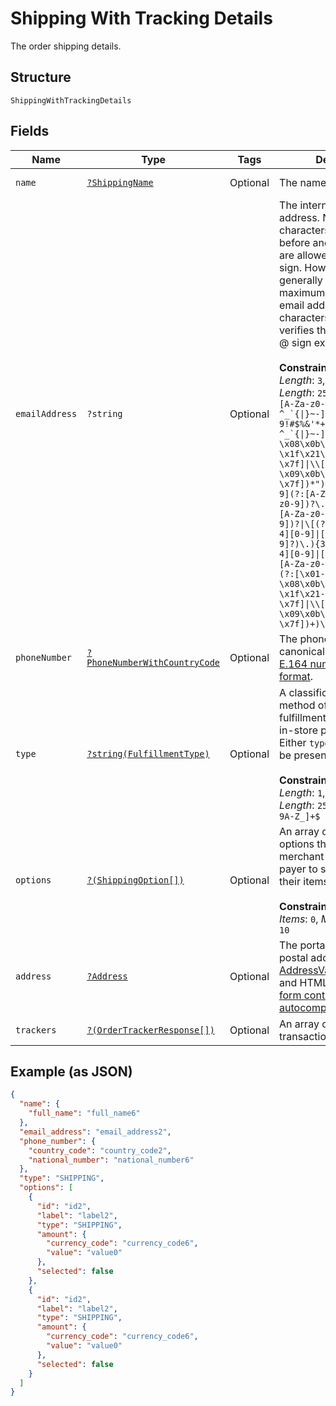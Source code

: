 
# Shipping With Tracking Details

The order shipping details.

## Structure

`ShippingWithTrackingDetails`

## Fields

| Name | Type | Tags | Description | Getter | Setter |
|  --- | --- | --- | --- | --- | --- |
| `name` | [`?ShippingName`](../../doc/models/shipping-name.md) | Optional | The name of the party. | getName(): ?ShippingName | setName(?ShippingName name): void |
| `emailAddress` | `?string` | Optional | The internationalized email address. Note: Up to 64 characters are allowed before and 255 characters are allowed after the @ sign. However, the generally accepted maximum length for an email address is 254 characters. The pattern verifies that an unquoted @ sign exists.<br><br>**Constraints**: *Minimum Length*: `3`, *Maximum Length*: `254`, *Pattern*: ``^(?:[A-Za-z0-9!#$%&'*+/=?^_`{\|}~-]+(?:\.[A-Za-z0-9!#$%&'*+/=?^_`{\|}~-]+)*\|"(?:[\x01-\x08\x0b\x0c\x0e-\x1f\x21\x23-\x5b\x5d-\x7f]\|\\[\x01-\x09\x0b\x0c\x0e-\x7f])*")@(?:(?:[A-Za-z0-9](?:[A-Za-z0-9-]*[A-Za-z0-9])?\.)+[A-Za-z0-9](?:[A-Za-z0-9-]*[A-Za-z0-9])?\|\[(?:(?:25[0-5]\|2[0-4][0-9]\|[01]?[0-9][0-9]?)\.){3}(?:25[0-5]\|2[0-4][0-9]\|[01]?[0-9][0-9]?\|[A-Za-z0-9-]*[A-Za-z0-9]:(?:[\x01-\x08\x0b\x0c\x0e-\x1f\x21-\x5a\x53-\x7f]\|\\[\x01-\x09\x0b\x0c\x0e-\x7f])+)\])$`` | getEmailAddress(): ?string | setEmailAddress(?string emailAddress): void |
| `phoneNumber` | [`?PhoneNumberWithCountryCode`](../../doc/models/phone-number-with-country-code.md) | Optional | The phone number in its canonical international [E.164 numbering plan format](https://www.itu.int/rec/T-REC-E.164/en). | getPhoneNumber(): ?PhoneNumberWithCountryCode | setPhoneNumber(?PhoneNumberWithCountryCode phoneNumber): void |
| `type` | [`?string(FulfillmentType)`](../../doc/models/fulfillment-type.md) | Optional | A classification for the method of purchase fulfillment (e.g shipping, in-store pickup, etc). Either `type` or `options` may be present, but not both.<br><br>**Constraints**: *Minimum Length*: `1`, *Maximum Length*: `255`, *Pattern*: `^[0-9A-Z_]+$` | getType(): ?string | setType(?string type): void |
| `options` | [`?(ShippingOption[])`](../../doc/models/shipping-option.md) | Optional | An array of shipping options that the payee or merchant offers to the payer to ship or pick up their items.<br><br>**Constraints**: *Minimum Items*: `0`, *Maximum Items*: `10` | getOptions(): ?array | setOptions(?array options): void |
| `address` | [`?Address`](../../doc/models/address.md) | Optional | The portable international postal address. Maps to [AddressValidationMetadata](https://github.com/googlei18n/libaddressinput/wiki/AddressValidationMetadata) and HTML 5.1 [Autofilling form controls: the autocomplete attribute](https://www.w3.org/TR/html51/sec-forms.html#autofilling-form-controls-the-autocomplete-attribute). | getAddress(): ?Address | setAddress(?Address address): void |
| `trackers` | [`?(OrderTrackerResponse[])`](../../doc/models/order-tracker-response.md) | Optional | An array of trackers for a transaction. | getTrackers(): ?array | setTrackers(?array trackers): void |

## Example (as JSON)

```json
{
  "name": {
    "full_name": "full_name6"
  },
  "email_address": "email_address2",
  "phone_number": {
    "country_code": "country_code2",
    "national_number": "national_number6"
  },
  "type": "SHIPPING",
  "options": [
    {
      "id": "id2",
      "label": "label2",
      "type": "SHIPPING",
      "amount": {
        "currency_code": "currency_code6",
        "value": "value0"
      },
      "selected": false
    },
    {
      "id": "id2",
      "label": "label2",
      "type": "SHIPPING",
      "amount": {
        "currency_code": "currency_code6",
        "value": "value0"
      },
      "selected": false
    }
  ]
}
```

